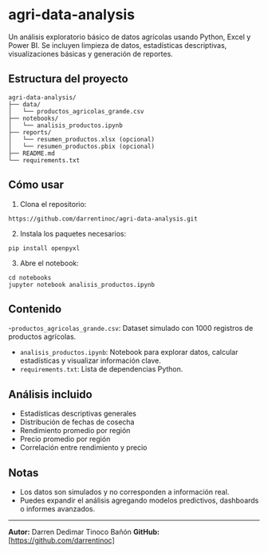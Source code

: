 # agri-data-analysis
Un análisis exploratorio básico de datos agrícolas usando Python, Excel y Power BI. 
Se incluyen limpieza de datos, estadísticas descriptivas, visualizaciones básicas y generación de reportes.

## Estructura del proyecto
```
agri-data-analysis/
├── data/
│   └── productos_agricolas_grande.csv
├── notebooks/
│   └── analisis_productos.ipynb
├── reports/
│   └── resumen_productos.xlsx (opcional)
│   └── resumen_productos.pbix (opcional)
├── README.md
└── requirements.txt
```

## Cómo usar
1. Clona el repositorio:
```
https://github.com/darrentinoc/agri-data-analysis.git
```
2. Instala los paquetes necesarios:
```
pip install openpyxl
```
3. Abre el notebook:
```
cd notebooks
jupyter notebook analisis_productos.ipynb
```

## Contenido
-`productos_agricolas_grande.csv`: Dataset simulado con 1000 registros de productos agrícolas.
- `analisis_productos.ipynb`: Notebook para explorar datos, calcular estadísticas y visualizar información clave.
- `requirements.txt`: Lista de dependencias Python.

## Análisis incluido

- Estadísticas descriptivas generales
- Distribución de fechas de cosecha
- Rendimiento promedio por región
- Precio promedio por región
- Correlación entre rendimiento y precio

## Notas

- Los datos son simulados y no corresponden a información real.
- Puedes expandir el análisis agregando modelos predictivos, dashboards o informes avanzados.

---
**Autor:** Darren Dedimar Tinoco Bañón
**GitHub:** [https://github.com/darrentinoc]
